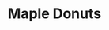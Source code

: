 ---
title: Maple Donuts
lng: -76.6561157
lat: 39.9815418
color: '#31225D'
type: Breakfast
address: 3455 E Market St, York, PA 17402
rating: 4.5
tags:
  - donuts
---